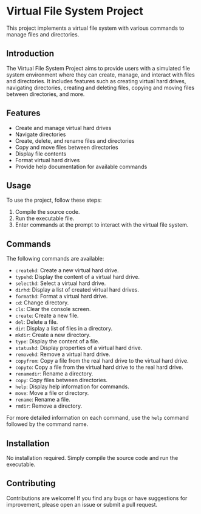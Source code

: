 # Virtual File System Project

This project implements a virtual file system with various commands to manage files and directories.

## Introduction

The Virtual File System Project aims to provide users with a simulated file system environment where they can create, manage, and interact with files and directories. It includes features such as creating virtual hard drives, navigating directories, creating and deleting files, copying and moving files between directories, and more.

## Features

- Create and manage virtual hard drives
- Navigate directories
- Create, delete, and rename files and directories
- Copy and move files between directories
- Display file contents
- Format virtual hard drives
- Provide help documentation for available commands

## Usage

To use the project, follow these steps:

1. Compile the source code.
2. Run the executable file.
3. Enter commands at the prompt to interact with the virtual file system.

## Commands

The following commands are available:

- `createhd`: Create a new virtual hard drive.
- `typehd`: Display the content of a virtual hard drive.
- `selecthd`: Select a virtual hard drive.
- `dirhd`: Display a list of created virtual hard drives.
- `formathd`: Format a virtual hard drive.
- `cd`: Change directory.
- `cls`: Clear the console screen.
- `create`: Create a new file.
- `del`: Delete a file.
- `dir`: Display a list of files in a directory.
- `mkdir`: Create a new directory.
- `type`: Display the content of a file.
- `statushd`: Display properties of a virtual hard drive.
- `removehd`: Remove a virtual hard drive.
- `copyfrom`: Copy a file from the real hard drive to the virtual hard drive.
- `copyto`: Copy a file from the virtual hard drive to the real hard drive.
- `renamedir`: Rename a directory.
- `copy`: Copy files between directories.
- `help`: Display help information for commands.
- `move`: Move a file or directory.
- `rename`: Rename a file.
- `rmdir`: Remove a directory.

For more detailed information on each command, use the `help` command followed by the command name.

## Installation

No installation required. Simply compile the source code and run the executable.

## Contributing

Contributions are welcome! If you find any bugs or have suggestions for improvement, please open an issue or submit a pull request.
